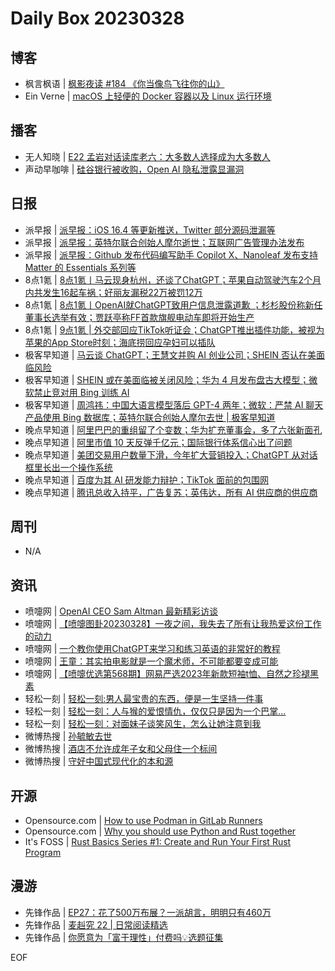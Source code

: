 # Daily Box 20230328

## 博客
- 枫言枫语 | [枫影夜读 #184 《你当像鸟飞往你的山》](https://justinyan.me/post/5626)
- Ein Verne | [macOS 上轻便的 Docker 容器以及 Linux 运行环境](https://einverne.github.io/post/2023/03/orbstack-docker-runtime-and-virtual-linux.html)

## 播客
- 无人知晓 | [E22 孟岩对话读库老六：大多数人选择成为大多数人](https://www.xiaoyuzhoufm.com/episode/642282cf8aca9099d78289ed?utm_source=rss)
- 声动早咖啡 | [硅谷银行被收购，Open AI 隐私泄露显漏洞](https://sheng-espresso.fireside.fm/236)

## 日报
- 派早报 | [派早报：iOS 16.4 等更新推送，Twitter 部分源码泄漏等](https://sspai.com/post/79060)
- 派早报 | [派早报：英特尔联合创始人摩尔逝世；互联网广告管理办法发布](https://sspai.com/post/79041)
- 派早报 | [派早报：Github 发布代码编写助手 Copilot X、Nanoleaf 发布支持 Matter 的 Essentials 系列等](https://sspai.com/post/79019)
- 8点1氪 | [8点1氪丨马云现身杭州，还谈了ChatGPT；苹果自动驾驶汽车2个月内共发生16起车祸；好丽友漏税22万被罚12万](https://36kr.com/p/2190400480346247)
- 8点1氪 | [8点1氪丨​OpenAI就ChatGPT致用户信息泄露道歉 ；杉杉股份称新任董事长选举有效；贾跃亭称FF首款旗舰电动车即将开始生产](https://36kr.com/p/2188986206257280)
- 8点1氪 | [9点1氪 | 外交部回应TikTok听证会；ChatGPT推出插件功能，被视为苹果的App Store时刻；海底捞回应孕妇可以插队](https://36kr.com/p/2185628081635713)
- 极客早知道 | [马云谈 ChatGPT；王慧文并购 AI 创业公司；SHEIN 否认在美面临风险](https://www.geekpark.net/news/316772)
- 极客早知道 | [SHEIN 或在美面临被关闭风险；华为 4 月发布盘古大模型；微软禁止竞对用 Bing 训练 AI](https://www.geekpark.net/news/316703)
- 极客早知道 | [周鸿祎：中国大语言模型落后 GPT-4 两年；微软：严禁 AI 聊天产品使用 Bing 数据库；英特尔联合创始人摩尔去世 | 极客早知道](https://www.geekpark.net/news/316701)
- 晚点早知道 | [阿里巴巴的重组留了个变数；华为扩充董事会，多了六张新面孔](https://www.latepost.com/news/dj_detail?id=1574)
- 晚点早知道 | [阿里市值 10 天反弹千亿元；国际银行体系信心出了问题](https://www.latepost.com/news/dj_detail?id=1570)
- 晚点早知道 | [美团交易用户数量下滑，今年扩大营销投入；ChatGPT 从对话框里长出一个操作系统](https://www.latepost.com/news/dj_detail?id=1569)
- 晚点早知道 | [百度为其 AI 研发能力辩护；​TikTok 面前的包围网](https://www.latepost.com/news/dj_detail?id=1567)
- 晚点早知道 | [腾讯总收入持平，广告复苏；英伟达，所有 AI 供应商的供应商](https://www.latepost.com/news/dj_detail?id=1564)

## 周刊
- N/A

## 资讯
- 喷嚏网 | [OpenAI CEO Sam Altman 最新精彩访谈](http://www.dapenti.com/blog/more.asp?name=xilei&id=170590)
- 喷嚏网 | [【喷嚏图卦20230328】一夜之间，我失去了所有让我热爱这份工作的动力](http://www.dapenti.com/blog/more.asp?name=xilei&id=170589)
- 喷嚏网 | [一个教你使用ChatGPT来学习和练习英语的非常好的教程](http://www.dapenti.com/blog/more.asp?name=xilei&id=170587)
- 喷嚏网 | [王童：其实拍电影就是一个魔术师，不可能都要变成可能](http://www.dapenti.com/blog/more.asp?name=xilei&id=170586)
- 喷嚏网 | [【喷嚏优选第568期】网易严选2023年新款短袖t恤、自然之珍褪黑素](http://www.dapenti.com/blog/more.asp?name=xilei&id=170585)
- 轻松一刻 | [轻松一刻:男人最宝贵的东西，便是一生坚持一件事](https://3g.163.com/news/article/I0UICQT3000181BR.html)
- 轻松一刻 | [轻松一刻：人与猴的爱恨情仇，仅仅只是因为一个巴掌…](https://3g.163.com/news/article/I0SC44KG000181BR.html)
- 轻松一刻 | [轻松一刻：对面妹子谈笑风生，怎么让她注意到我](https://3g.163.com/news/article/I0KDRSP1000181BR.html)
- 微博热搜 | [孙毓敏去世](https://s.weibo.com/weibo?q=%23孙毓敏去世%23)
- 微博热搜 | [酒店不允许成年子女和父母住一个标间](https://s.weibo.com/weibo?q=%23酒店不允许成年子女和父母住一个标间%23)
- 微博热搜 | [守好中国式现代化的本和源](https://s.weibo.com/weibo?q=%23守好中国式现代化的本和源%23)

## 开源
- Opensource.com | [How to use Podman in GitLab Runners](https://opensource.com/article/23/3/podman-gitlab-runners)
- Opensource.com | [Why you should use Python and Rust together](https://opensource.com/article/23/3/python-loves-rust)
- It's FOSS | [Rust Basics Series #1: Create and Run Your First Rust Program](https://itsfoss.com/rust-introduction/)

## 漫游
- 先锋作品 | [EP27：花了500万布展？一派胡言，明明只有460万](https://open.zhubai.wiki/a/l/t/z/pl/kenkajouto/2252468380177096704)
- 先锋作品 | [麦赳究 22 | 日常阅读精选](https://open.zhubai.wiki/a/l/t/z/pl/zjustfun/2252465960109801472)
- 先锋作品 | [你愿意为「富于理性」付费吗💡选题征集](https://open.zhubai.wiki/a/l/t/z/pl/havefun/2252460517719367680)

EOF
